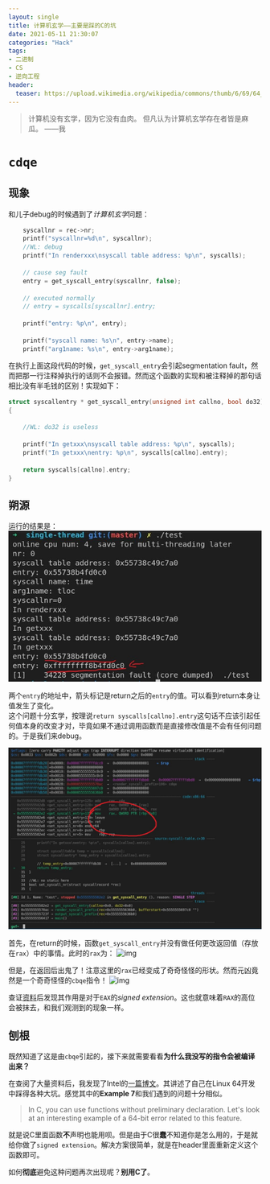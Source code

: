 ```yaml
---
layout: single
title: 计算机玄学——主要是踩的C的坑
date: 2021-05-11 21:30:07
categories: "Hack"
tags:
- 二进制
- CS
- 逆向工程
header:
  teaser: https://upload.wikimedia.org/wikipedia/commons/thumb/6/69/64_qu%E1%BA%BB.png/330px-64_qu%E1%BA%BB.png
---
```


> 计算机没有玄学，因为它没有血肉。
> 但凡认为计算机玄学存在者皆是麻瓜。
>                           ——我

# `cdqe`

## 现象

和儿子debug的时候遇到了*计算机玄学*问题：

```c
    syscallnr = rec->nr;
    printf("syscallnr=%d\n", syscallnr);
    //WL: debug
    printf("In renderxxx\nsyscall table address: %p\n", syscalls);

    // cause seg fault
    entry = get_syscall_entry(syscallnr, false);

    // executed normally
    // entry = syscalls[syscallnr].entry;

    printf("entry: %p\n", entry);

    printf("syscall name: %s\n", entry->name);
    printf("arg1name: %s\n", entry->arg1name);
```
在执行上面这段代码的时候，`get_syscall_entry`会引起segmentation fault，然而把那一行注释掉执行的话则不会报错。然而这个函数的实现和被注释掉的那句话相比没有半毛钱的区别！实现如下：

```c
struct syscallentry * get_syscall_entry(unsigned int callno, bool do32)
{

    //WL: do32 is useless

    printf("In getxxx\nsyscall table address: %p\n", syscalls);
    printf("In getxxx\nentry: %p\n", syscalls[callno].entry);

    return syscalls[callno].entry;
}
```

## 朔源

运行的结果是：
![img](/assets/images/Xuanice/output.jpg)

两个`entry`的地址中，箭头标记是return之后的`entry`的值。可以看到return本身让值发生了变化。  
这个问题十分玄学，按理说`return syscalls[callno].entry`这句话不应该引起任何值本身的改变才对，毕竟如果不通过调用函数而是直接修改值是不会有任何问题的。于是我们来debug。

![img](/assets/images/Xuanice/gef_before_ret.jpg)

首先，在return的时候，函数`get_syscall_entry`并没有做任何更改返回值（存放在`rax`）中的事情。此时的`rax`为：
![img](/assets/images/Xuanice/rax_at_ret.jpg)

但是，在返回后出鬼了！注意这里的`rax`已经变成了奇奇怪怪的形状。然而元凶竟然是一个奇奇怪怪的`cbqe`指令！
![img](/assets/images/Xuanice/after_ret.jpg)

查证[资料](https://80x86.dev/instruction/cdqe)后发现其作用是对于`EAX`的*signed extension*。这也就意味着`RAX`的高位会被抹去，和我们观测到的现象一样。

## 刨根

既然知道了这是由`cbqe`引起的，接下来就需要看看**为什么我没写的指令会被编译出来？**  

在查阅了大量资料后，我发现了Intel的[一篇博文](https://software.intel.com/content/www/us/en/develop/articles/a-collection-of-examples-of-64-bit-errors-in-real-programs.html?utm_source=feedburner)。其讲述了自己在Linux 64开发中踩得各种大坑。感觉其中的**Example 7**和我们遇到的问题十分相似。

> In C, you can use functions without preliminary declaration. Let's look at an interesting example of a 64-bit error related to this feature.

就是说C里面函数**不**声明也能用呗。但是由于C很**蠢**不知道你是怎么用的，于是就给你做了`signed extension`。解决方案很简单，就是在header里面重新定义这个函数即可。

如何**彻底**避免这种问题再次出现呢？**别用C了**。